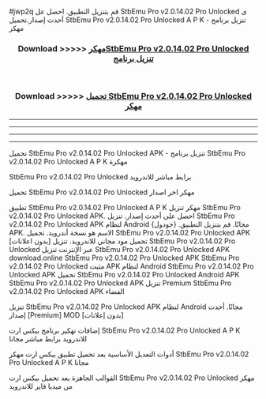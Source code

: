 #jwp2q قم بتنزيل التطبيق. احصل عل StbEmu Pro v2.0.14.02 Pro Unlocked  ى أحدث إصدار.تحميل StbEmu Pro v2.0.14.02 Pro Unlocked  A P K - تنزيل برنامج مهكر



<div align="center">
<h3>Download >>>>> <a href="https://ar-sites.web.app/?ar= StbEmu Pro v2.0.14.02 Pro Unlocked ">مهكرStbEmu Pro v2.0.14.02 Pro Unlocked  تنزيل برنامج</a></h3><br>

<h3>Download >>>>> <a href="https://ar-sites.web.app/?ar= StbEmu Pro v2.0.14.02 Pro Unlocked ">تحميل StbEmu Pro v2.0.14.02 Pro Unlocked  مهكر</a></h3>
</div>


----------------------------------------------------------

----------------------------------------------------------

----------------------------------------------------------

----------------------------------------------------------


تحميل StbEmu Pro v2.0.14.02 Pro Unlocked  APK - تنزيل برنامج StbEmu Pro v2.0.14.02 Pro Unlocked  A P K مهكرة

StbEmu Pro v2.0.14.02 Pro Unlocked  برابط مباشر للاندرويد

تحميل StbEmu Pro v2.0.14.02 Pro Unlocked  مهكر اخر اصدار

تطبيق StbEmu Pro v2.0.14.02 Pro Unlocked  A P K مهكر
تنزيل StbEmu Pro v2.0.14.02 Pro Unlocked  APK. احصل على أحدث إصدار.
تنزيل StbEmu Pro v2.0.14.02 Pro Unlocked  APK لنظام Android مجانًا.
قم بتنزيل التطبيق. {جودول} APK. الاسم هو نسخة أندرويد.
تحميل StbEmu Pro v2.0.14.02 Pro Unlocked  APK [بدون اعلانات]
تحميل مود مجاني للاندرويد.
تنزيل StbEmu Pro v2.0.14.02 Pro Unlocked  عبر الإنترنت
تنزيل StbEmu Pro v2.0.14.02 Pro Unlocked  APK
download.online StbEmu Pro v2.0.14.02 Pro Unlocked  APK
StbEmu Pro v2.0.14.02 Pro Unlocked  مثبت APK لنظام Android
StbEmu Pro v2.0.14.02 Pro Unlocked  APK
تحميل StbEmu Pro v2.0.14.02 Pro Unlocked  Android APK
StbEmu Pro v2.0.14.02 Pro Unlocked  APK تنزيل Premium
StbEmu Pro v2.0.14.02 Pro Unlocked  APK الفضاء

تنزيل StbEmu Pro v2.0.14.02 Pro Unlocked  APK لنظام Android مجانًا. أحدث إصدار [Premium] MOD [بدون إعلانات]

إضافات تهكير برنامج بيكس ارت StbEmu Pro v2.0.14.02 Pro Unlocked  A P K للاندرويد برابط مباشر مجانا

أدوات التعديل الأساسية بعد تحميل تطبيق بيكس ارت مهكر StbEmu Pro v2.0.14.02 Pro Unlocked  A P K مجانا

القوالب الجاهزة بعد تحميل بيكس ارت StbEmu Pro v2.0.14.02 Pro Unlocked  مهكر من ميديا فاير للاندرويد



